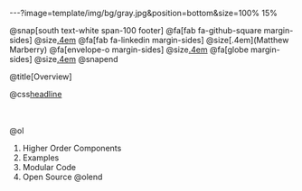---?image=template/img/bg/gray.jpg&position=bottom&size=100% 15%

@snap[south text-white span-100 footer]
@fa[fab fa-github-square margin-sides]
@size[.4em](marberrym)
@fa[fab fa-linkedin margin-sides]
@size[.4em](Matthew Marberry)
@fa[envelope-o margin-sides]
@size[.4em](marberrym@gmail.com)
@fa[globe margin-sides]
@size[.4em](matthew-marberry.com)
@snapend

@title[Overview]

@css[headline](Overview)

<br><br>
@ol
1. Higher Order Components
1. Examples
1. Modular Code
1. Open Source
@olend
<br><br>